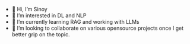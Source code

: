 - 👋 Hi, I’m Sinoy
- 👀 I’m interested in DL and NLP 
- 🌱 I’m currently learning RAG and working with LLMs
- 💞️ I’m looking to collaborate on various opensource projects once I get better grip on the topic.

<!---
sinoymanna/sinoymanna is a ✨ special ✨ repository because its `README.md` (this file) appears on your GitHub profile.
You can click the Preview link to take a look at your changes.
--->
